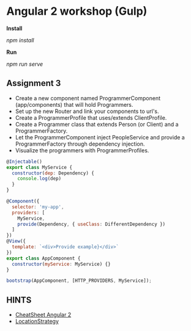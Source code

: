 # Angular 2 workshop (Gulp)

**Install**

_npm install_

**Run**

_npm run serve_


## Assignment 3
  * Create a new component named ProgrammerComponent (app/components) that will hold Programmers.
  * Set up the new Router and link your components to url's.
  * Create a ProgrammerProfile that uses/extends ClientProfile.
  * Create a Programmer class that extends Person (or Client) and a ProgrammerFactory.
  * Let the ProgrammerComponent inject PeopleService and provide a ProgrammerFactory through dependency injection.
  * Visualize the programmers with ProgrammerProfiles.


```javascript
@Injectable()
export class MyService {
  constructor(dep: Dependency) {
    console.log(dep)
  }
}
```

```javascript
@Component({
  selector: 'my-app',
  providers: [
    MyService,
    provide(Dependency, { useClass: DifferentDependency })
  ]
})
@View({
  template: `<div>Provide example}</div>`
})
export class AppComponent {
  constructor(myService: MyService) {}
}

bootstrap(AppComponent, [HTTP_PROVIDERS, MyService]);

```

## HINTS
  * [CheatSheet Angular 2](https://angular.io/cheatsheet)
  * [LocationStrategy](https://angular.io/docs/ts/latest/api/router/HashLocationStrategy-class.html)
